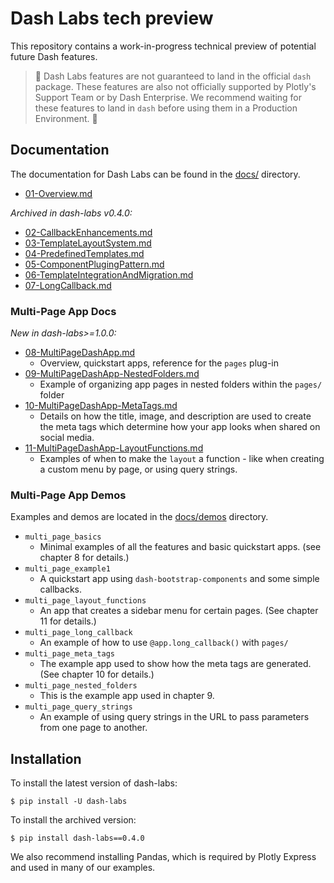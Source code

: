 # Dash Labs tech preview

This repository contains a work-in-progress technical preview of potential future Dash features. 

> 🚧 Dash Labs features are not guaranteed to land in the official `dash` package. These features are also not officially supported by Plotly's Support Team or by Dash Enterprise. We recommend waiting for these features to land in `dash` before using them in a Production Environment. 🚧

## Documentation
The documentation for Dash Labs can be found in the [docs/](./docs/) directory.
  - [01-Overview.md](https://github.com/plotly/dash-labs/blob/main/docs/01-Overview.md)  

 _Archived in dash-labs v0.4.0:_
  - [02-CallbackEnhancements.md](https://github.com/plotly/dash-labs/blob/main/docs/02-CallbackEnhancements.md)
  - [03-TemplateLayoutSystem.md](https://github.com/plotly/dash-labs/blob/main/docs/03-TemplateLayoutSystem.md)
  - [04-PredefinedTemplates.md](https://github.com/plotly/dash-labs/blob/main/docs/04-PredefinedTemplates.md)
  - [05-ComponentPlugingPattern.md](https://github.com/plotly/dash-labs/blob/main/docs/05-ComponentPlugingPattern.md)
  - [06-TemplateIntegrationAndMigration.md](https://github.com/plotly/dash-labs/blob/main/docs/06-TemplateIntegrationAndMigration.md)
  - [07-LongCallback.md](https://github.com/plotly/dash-labs/blob/main/docs/07-LongCallback.md)


### Multi-Page App Docs 
_New in dash-labs>=1.0.0:_
  - [08-MultiPageDashApp.md](https://github.com/plotly/dash-labs/blob/main/docs/08-MultiPageDashApp.md)
    - Overview, quickstart apps, reference for the `pages` plug-in
  - [09-MultiPageDashApp-NestedFolders.md](https://github.com/plotly/dash-labs/blob/main/docs/09-MultiPageDashApp-NestedFolders.md)
    - Example of organizing app pages in nested folders within the `pages/` folder
  - [10-MultiPageDashApp-MetaTags.md](https://github.com/plotly/dash-labs/blob/main/docs/10-MultiPageDashApp-MetaTags.md)
    - Details on how the title, image, and description are used to create the meta tags which determine how your app looks when shared on social media.
  - [11-MultiPageDashApp-LayoutFunctions.md](https://github.com/plotly/dash-labs/blob/main/docs/11-MultiPageDashApp-LayoutFunctions.md)
    - Examples of when to make the `layout` a function - like when creating a custom menu by page, or using query strings.
  
### Multi-Page App Demos  
Examples and demos are located in the [docs/demos](https://github.com/plotly/dash-labs/tree/main/docs/demos) directory.
  - `multi_page_basics`
    - Minimal examples of all the features and basic quickstart apps. (see chapter 8 for details.)
  - `multi_page_example1`
    - A quickstart app using `dash-bootstrap-components` and some simple callbacks.
  - `multi_page_layout_functions`
    - An app that creates a sidebar menu for certain pages. (See chapter 11 for details.)
  - `multi_page_long_callback`
    - An example of how to use `@app.long_callback()` with `pages/`
  - `multi_page_meta_tags`
    - The example app used to show how the meta tags are generated. (See chapter 10 for details.)
  - `multi_page_nested_folders`
    - This is the example app used in chapter 9.
  - `multi_page_query_strings`
    - An example of using query strings in the URL to pass parameters from one page to another.

## Installation
To install the latest version of dash-labs:

```
$ pip install -U dash-labs
```

To install the archived version:
```
$ pip install dash-labs==0.4.0
```
We also recommend installing Pandas, which is required by Plotly Express and used in many of our examples.
